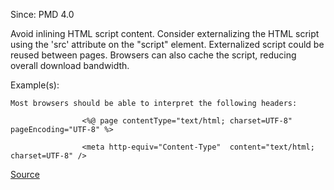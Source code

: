 Since: PMD 4.0

Avoid inlining HTML script content.  Consider externalizing the HTML script using the 'src' attribute on the &quot;script&quot; element.
Externalized script could be reused between pages.  Browsers can also cache the script, reducing overall download bandwidth.

Example(s):
```
Most browsers should be able to interpret the following headers:
                
                <%@ page contentType="text/html; charset=UTF-8" pageEncoding="UTF-8" %>
                    
                <meta http-equiv="Content-Type"  content="text/html; charset=UTF-8" />
```

[Source](https://pmd.github.io/pmd-5.5.4/pmd-jsp/rules/jsp/basic.html#NoInlineScript)
